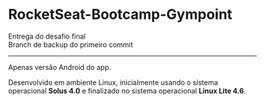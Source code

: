 # RocketSeat-Bootcamp-Gympoint
Entrega do desafio final<br/>
Branch de backup do primeiro commit
<hr />
Apenas versão Android do app.

Desenvolvido em ambiente Linux, inicialmente usando o sistema operacional <b>Solus 4.0</b> e finalizado no sistema operacional <b>Linux Lite 4.6</b>.
